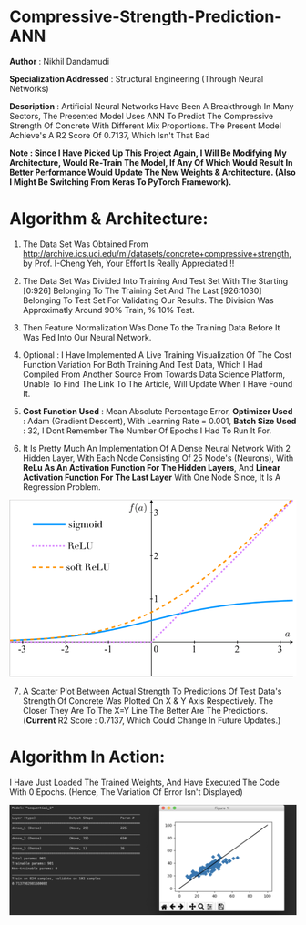 # Compressive-Strength-Prediction-ANN

**Author** : Nikhil Dandamudi

**Specialization Addressed** : Structural Engineering (Through Neural Networks)

**Description** : Artificial Neural Networks Have Been A Breakthrough In Many Sectors, The Presented Model Uses ANN To Predict The Compressive Strength Of Concrete With Different Mix Proportions. The Present Model Achieve's A R2 Score Of 0.7137, Which Isn't That Bad

**Note : Since I Have Picked Up This Project Again, I Will Be Modifying My Architecture, Would Re-Train The Model, If Any Of Which Would Result In Better Performance Would Update The New Weights & Architecture. (Also I Might Be Switching From Keras To PyTorch Framework).**

# Algorithm & Architecture: 

1) The Data Set Was Obtained From http://archive.ics.uci.edu/ml/datasets/concrete+compressive+strength, by Prof. I-Cheng Yeh, Your Effort Is Really Appreciated !! 

2) The Data Set Was Divided Into Training And Test Set With The Starting [0:926] Belonging To The Training Set And The Last [926:1030] Belonging To Test Set For Validating Our Results. The Division Was Approximatly Around 90% Train, % 10% Test.

3) Then Feature Normalization Was Done To the Training Data Before It Was Fed Into Our Neural Network.

4) Optional : I Have Implemented A Live Training Visualization Of The Cost Function Variation For Both Training And Test Data, Which I Had Compiled From Another Source From Towards Data Science Platform, Unable To Find The Link To The Article, Will Update When I Have Found It.

5) **Cost Function Used** : Mean Absolute Percentage Error, **Optimizer Used** : Adam (Gradient Descent), With Learning Rate = 0.001, **Batch Size Used** : 32, I Dont Remember The Number Of Epochs I Had To Run It For.

6) It Is Pretty Much An Implementation Of A Dense Neural Network With 2 Hidden Layer, With Each Node Consisting Of 25 Node's (Neurons), With **ReLu As An Activation Function For The Hidden Layers**, And **Linear Activation Function For The Last Layer** With One Node Since, It Is A Regression Problem.

![](/Utilities/Sigmoid-ReLU-and-soft-ReLU-functions.png)

7) A Scatter Plot Between Actual Strength To Predictions Of Test Data's Strength Of Concrete Was Plotted On X & Y Axis Respectively. The Closer They Are To The X=Y Line The Better Are The Predictions. (**Current** R2 Score : 0.7137, Which Could Change In Future Updates.)

# Algorithm In Action:

I Have Just Loaded The Trained Weights, And Have Executed The Code With 0 Epochs. (Hence, The Variation Of Error Isn't Displayed)

![](/Utilities/Trained-Output.png)
